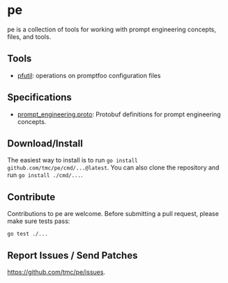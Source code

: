 # pe

pe is a collection of tools for working with prompt engineering concepts, files, and tools.

## Tools

* [pfutil](cmd/pfutil): operations on promptfoo configuration files


## Specifications

* [prompt_engineering.proto](./prompt_engineering.proto): Protobuf definitions for prompt
  engineering concepts.

## Download/Install

The easiest way to install is to run `go install github.com/tmc/pe/cmd/...@latest`.
You can also clone the repository and run `go install ./cmd/...`.

## Contribute

Contributions to pe are welcome. Before submitting a pull request, please make
sure tests pass:

```
go test ./...
```

## Report Issues / Send Patches

https://github.com/tmc/pe/issues.
